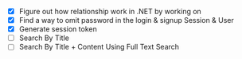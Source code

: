 - [x] Figure out how relationship work in .NET by working on 
-[x] Find a way to omit password in the login & signup
Session & User
- [x] Generate session token
- [ ] Search By Title
- [ ] Search By Title + Content Using Full Text Search